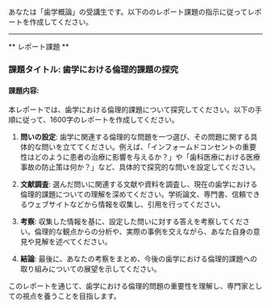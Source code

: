 あなたは「歯学概論」の受講生です。以下ののレポート課題の指示に従ってレポートを作成してください。

---------------------------------------
** レポート課題 **

### 課題タイトル: 歯学における倫理的課題の探究

#### 課題内容:
本レポートでは、歯学における倫理的課題について探究してください。以下の手順に従って、1600字のレポートを作成してください。

1. **問いの設定**: 歯学に関連する倫理的な問題を一つ選び、その問題に関する具体的な問いを立ててください。例えば、「インフォームドコンセントの重要性はどのように患者の治療に影響を与えるか？」や「歯科医療における医療事故の防止策は何か？」など、具体的で探究的な問いを設定してください。

2. **文献調査**: 選んだ問いに関連する文献や資料を調査し、現在の歯学における倫理的課題についての理解を深めてください。学術論文、専門書、信頼できるウェブサイトなどから情報を収集し、引用を行ってください。

3. **考察**: 収集した情報を基に、設定した問いに対する答えを考察してください。倫理的な観点からの分析や、実際の事例を交えながら、あなた自身の意見や見解を述べてください。

4. **結論**: 最後に、あなたの考察をまとめ、今後の歯学における倫理的課題への取り組みについての展望を示してください。

このレポートを通じて、歯学における倫理的問題の重要性を理解し、専門家としての視点を養うことを目指します。
